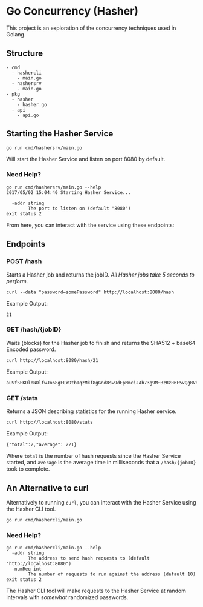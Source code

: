 # Go Concurrency (Hasher)

This project is an exploration of the concurrency techniques used in Golang.

## Structure ##

``` text
- cmd
  - hashercli
    - main.go
  - hashersrv
    - main.go
- pkg
  - hasher
    - hasher.go
  - api
    - api.go
```

## Starting the Hasher Service

`go run cmd/hashersrv/main.go`

Will start the Hasher Service and listen on port 8080 by default.

### Need Help? 

``` text
go run cmd/hashersrv/main.go --help
2017/05/02 15:04:40 Starting Hasher Service...

  -addr string
    	The port to listen on (default "8080")
exit status 2
```

From here, you can interact with the service using these endpoints:

## Endpoints

### POST /hash

Starts a Hasher job and returns the jobID. _All Hasher jobs take 5 seconds to perform_.

`curl --data "password=somePassword" http://localhost:8080/hash`

Example Output:

`21`

### GET /hash/{jobID}

Waits (blocks) for the Hasher job to finish and returns the SHA512 + base64 Encoded password. 

`curl http://localhost:8080/hash/21`

Example Output:

``` text
auSfSFKDloNDlfwJo68gFLWDtbIqzMkf8gGnd8sw9dEpMmciJAh73g9M+BzRzR6F5vQgRVoaQRwSvZaOsTVHLw==
```

### GET /stats

Returns a JSON describing statistics for the running Hasher service.

`curl http://localhost:8080/stats`

Example Output:

`{"total":2,"average": 221}`

Where `total` is the number of hash requests since the Hasher Service started, and `average` is the average time in milliseconds that a `/hash/{jobID}` took to complete. 

## An Alternative to curl

Alternatively to running `curl`, you can interact with the Hasher Service using the Hasher CLI tool. 

`go run cmd/hashercli/main.go`

### Need Help?

``` text
go run cmd/hashercli/main.go --help
  -addr string
    	The address to send hash requests to (default "http://localhost:8080")
  -numReq int
    	The number of requests to run against the address (default 10)
exit status 2
```

The Hasher CLI tool will make requests to the Hasher Service at random intervals with _somewhat_ randomized passwords. 
